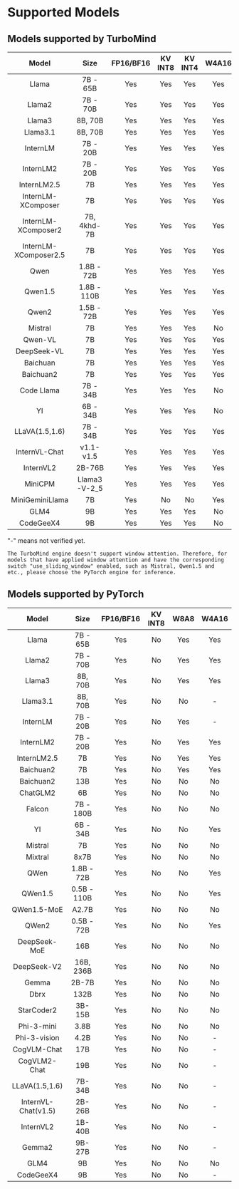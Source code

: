 # Supported Models

## Models supported by TurboMind

|         Model         |     Size     | FP16/BF16 | KV INT8 | KV INT4 | W4A16 |
| :-------------------: | :----------: | :-------: | :-----: | :-----: | :---: |
|         Llama         |   7B - 65B   |    Yes    |   Yes   |   Yes   |  Yes  |
|        Llama2         |   7B - 70B   |    Yes    |   Yes   |   Yes   |  Yes  |
|        Llama3         |   8B, 70B    |    Yes    |   Yes   |   Yes   |  Yes  |
|       Llama3.1        |   8B, 70B    |    Yes    |   Yes   |   Yes   |  Yes  |
|       InternLM        |   7B - 20B   |    Yes    |   Yes   |   Yes   |  Yes  |
|       InternLM2       |   7B - 20B   |    Yes    |   Yes   |   Yes   |  Yes  |
|      InternLM2.5      |      7B      |    Yes    |   Yes   |   Yes   |  Yes  |
|  InternLM-XComposer   |      7B      |    Yes    |   Yes   |   Yes   |  Yes  |
|  InternLM-XComposer2  | 7B, 4khd-7B  |    Yes    |   Yes   |   Yes   |  Yes  |
| InternLM-XComposer2.5 |      7B      |    Yes    |   Yes   |   Yes   |  Yes  |
|         Qwen          |  1.8B - 72B  |    Yes    |   Yes   |   Yes   |  Yes  |
|        Qwen1.5        | 1.8B - 110B  |    Yes    |   Yes   |   Yes   |  Yes  |
|         Qwen2         |  1.5B - 72B  |    Yes    |   Yes   |   Yes   |  Yes  |
|        Mistral        |      7B      |    Yes    |   Yes   |   Yes   |  No   |
|        Qwen-VL        |      7B      |    Yes    |   Yes   |   Yes   |  Yes  |
|      DeepSeek-VL      |      7B      |    Yes    |   Yes   |   Yes   |  Yes  |
|       Baichuan        |      7B      |    Yes    |   Yes   |   Yes   |  Yes  |
|       Baichuan2       |      7B      |    Yes    |   Yes   |   Yes   |  Yes  |
|      Code Llama       |   7B - 34B   |    Yes    |   Yes   |   Yes   |  No   |
|          YI           |   6B - 34B   |    Yes    |   Yes   |   Yes   |  No   |
|    LLaVA(1.5,1.6)     |   7B - 34B   |    Yes    |   Yes   |   Yes   |  Yes  |
|     InternVL-Chat     |  v1.1- v1.5  |    Yes    |   Yes   |   Yes   |  Yes  |
|       InternVL2       |    2B-76B    |    Yes    |   Yes   |   Yes   |  Yes  |
|        MiniCPM        | Llama3-V-2_5 |    Yes    |   Yes   |   Yes   |  Yes  |
|    MiniGeminiLlama    |      7B      |    Yes    |   No    |   No    |  Yes  |
|         GLM4          |      9B      |    Yes    |   Yes   |   Yes   |  No   |
|       CodeGeeX4       |      9B      |    Yes    |   Yes   |   Yes   |  No   |

"-" means not verified yet.

```{note}
The TurboMind engine doesn't support window attention. Therefore, for models that have applied window attention and have the corresponding switch "use_sliding_window" enabled, such as Mistral, Qwen1.5 and etc., please choose the PyTorch engine for inference.
```

## Models supported by PyTorch

|        Model        |    Size     | FP16/BF16 | KV INT8 | W8A8 | W4A16 |
| :-----------------: | :---------: | :-------: | :-----: | :--: | :---: |
|        Llama        |  7B - 65B   |    Yes    |   No    | Yes  |  Yes  |
|       Llama2        |  7B - 70B   |    Yes    |   No    | Yes  |  Yes  |
|       Llama3        |   8B, 70B   |    Yes    |   No    | Yes  |  Yes  |
|      Llama3.1       |   8B, 70B   |    Yes    |   No    |  No  |   -   |
|      InternLM       |  7B - 20B   |    Yes    |   No    | Yes  |   -   |
|      InternLM2      |  7B - 20B   |    Yes    |   No    | Yes  |  Yes  |
|     InternLM2.5     |     7B      |    Yes    |   No    | Yes  |  Yes  |
|      Baichuan2      |     7B      |    Yes    |   No    | Yes  |  Yes  |
|      Baichuan2      |     13B     |    Yes    |   No    |  No  |  No   |
|      ChatGLM2       |     6B      |    Yes    |   No    |  No  |  No   |
|       Falcon        |  7B - 180B  |    Yes    |   No    |  No  |  No   |
|         YI          |  6B - 34B   |    Yes    |   No    |  No  |  Yes  |
|       Mistral       |     7B      |    Yes    |   No    |  No  |  No   |
|       Mixtral       |    8x7B     |    Yes    |   No    |  No  |  No   |
|        QWen         | 1.8B - 72B  |    Yes    |   No    |  No  |  Yes  |
|       QWen1.5       | 0.5B - 110B |    Yes    |   No    |  No  |  Yes  |
|     QWen1.5-MoE     |    A2.7B    |    Yes    |   No    |  No  |  No   |
|        QWen2        | 0.5B - 72B  |    Yes    |   No    |  No  |  Yes  |
|    DeepSeek-MoE     |     16B     |    Yes    |   No    |  No  |  No   |
|     DeepSeek-V2     |  16B, 236B  |    Yes    |   No    |  No  |  No   |
|        Gemma        |    2B-7B    |    Yes    |   No    |  No  |  No   |
|        Dbrx         |    132B     |    Yes    |   No    |  No  |  No   |
|     StarCoder2      |   3B-15B    |    Yes    |   No    |  No  |  No   |
|     Phi-3-mini      |    3.8B     |    Yes    |   No    |  No  |  No   |
|    Phi-3-vision     |    4.2B     |    Yes    |   No    |  No  |   -   |
|     CogVLM-Chat     |     17B     |    Yes    |   No    |  No  |   -   |
|    CogVLM2-Chat     |     19B     |    Yes    |   No    |  No  |   -   |
|   LLaVA(1.5,1.6)    |   7B-34B    |    Yes    |   No    |  No  |   -   |
| InternVL-Chat(v1.5) |   2B-26B    |    Yes    |   No    |  No  |   -   |
|      InternVL2      |   1B-40B    |    Yes    |   No    |  No  |   -   |
|       Gemma2        |   9B-27B    |    Yes    |   No    |  No  |   -   |
|        GLM4         |     9B      |    Yes    |   No    |  No  |  No   |
|      CodeGeeX4      |     9B      |    Yes    |   No    |  No  |   -   |
